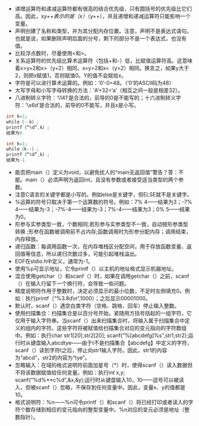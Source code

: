 - 递增运算符和递减运算符都有很高的结合优先级，只有圆括号的优先级比它们高。因此，x*y++表示的是（x）*（y++），并且递增和递减运算符只能影响一个变量。 
- 声明创建了名称和类型，并为其分配内存位置。注意，声明不是表达式语句。也就是说，如果删除声明后面的分号，剩下的部分不是一个表达式，也没有值。 
- 比较浮点数时，尽量使用<和>。 
- 关系运算符的优先级比算术运算符（包括+和-）低，比赋值运算符高。这意味着x>y+2和x>（y+2）相同，x=y>2和x=（y>2）相同。换言之，如果y大于2，则把x赋值1，否则赋值0。Y的值不会赋给x。 
- 字符是可以进行算术运算的。例如：‘0’-0=48。（‘0’的ASCII码为48） 
- 大写字母和小写字母转换的方法：‘A’+32=‘a’（相互之间一般是相差32）。 
- 八进制转义字符：‘\141’是合法的，前导的0是不能写的；十六进制转义字符：‘\x6d’是合法的，前导的0不能写，并且x是小写。 



```c++
int k=1;   
while（--k）;       
printf（“%d”,k）;   
结果为0
```



```c++
int k=1;     
while（k--）;       
printf（“%d”,k）;       
结果为-1
```



- 能否把main（）定义为void，以避免扰人的“main无返回值”警告？答：不能。main（）必须声明为返回int，且没有参数或者接受适当类型的两个参数。 
- 注意C语言的关键字都是小写的。例如else是关键字，但ELSE就不是关键字。 
- %运算的符号只取决于第一个运算数的符号。例如：7% 4——结果为3；-7% 4——结果为-3；-7%-4——结果为-3；7%-4——结果为3；0% 5——结果为0。 
- 形参与实参类型一致，个数相同;若形参与实参类型不一致，自动按形参类型转换 ;形参在函数被调用前不占内存;函数调用时为形参分配内存；调用结束，内存释放。 
- 递归函数：每调用函数一次，在内存堆栈区分配空间，用于存放函数变量、返回值等信息，所以递归次数过多，可能引起堆栈溢出。 
- EOF在stdio.h中定义，通常为-1。 
- 使用%p可显示地址，它令printf（）以主机的地址格式显示机器地址。 
- 混合使用getchar（）和scanf（）时，如果在调用getchar（）之前，scanf（）在输入行留下一个换行符，会导致一些问题。 
- 精度说明符作用于整数时，决定必须显示的最小位数，不足时左侧填充0。例如：执行printf（“%3.8d\n”,1000）；之后显示00001000。 
- 默认时，scanf（）遇空白类字符（空格、跳格、回车）停止输入整数。 
- 使用扫描集合：扫描集合是以百分号开始，紧随用方括号括起的一组字符，它仅用于输入字符串。当scanf（）出来扫描集合时，将输入属于扫描集合中定义的组内的字符。这些字符将被赋值给扫描集合对应的变元指向的字符数组中。例如：执行char str1[20],str2[20]; scanf(“%[abcdefg]%s”,str1,str2);运行时从键盘输入abcdtye——由于t不是扫描集合【abcdefg】中定义的字符，scanf（）读到字符t之后，停止向str1输入字符。因此，str1的内容为“abcd”，str2的内容为“tye”。 
- 忽略输入：在域的格式说明符前面加星号（*）时，使得scanf（）读入数据但不将该数据赋值给任何变量。例如：执行int x,y;  scanf(“%d%**c%d”,&x,&y);运行时从键盘输入10，10——逗号可以被读入，但被scanf（）忽略，不保存到任何变量中。因此，变量x、y的值都是10。 
- 格式说明符：%n——%n可令printf（）和scanf（）将已经打印或者读入的字符个数存储到相应的变元指向的整型变量中。%n对应的变元必须是地址（整数指针）。